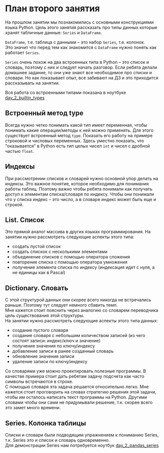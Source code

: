 # План второго занятия

На прошлом занятии мы познакомились с основными конструкциями языка Python. 
Цель этого занятия рассказать про типы данных которые хранят табличные данные: `Series` и `DataFrame`.

`DataFrame`, т.е. таблица с данными – это набор `Series`, т.е. колонок.  
Это значит что перед тем как знакомится с `DataFrame` нужно понять как работает `Series`.

`Series` очень похож на два встроенных типа в Python – это список и словарь, поэтому с них и следует начать разговор. 
Если ребята делали домашнее задание, то они уже знают все необходимое про списки и словари. Но как показывает опыт, все забивают на ДЗ и это приходится рассказывать на занятии.

Вся работа со встроенными типами показана в ноутбуке [day_2_builtin_types](https://github.com/rzaitov/earth_spbu/blob/main/day_2_builtin_types.ipynb)

## Встроенный метод type

Всегда нужно четко понимать какой тип имеет переменная, чтобы понимать какие операции/методы к ней можно применять. 
Для этого существует встроенный метод `type`. Показать его работу на примере строковой и числовых переменных. 
Здесь уместно показать, что "оказывается" в Python есть тип целых чисел `int` и чисел с дробной частью `float`.

## Индексы

При рассмотрении списков и словарей нужно основной упор делать на индексы. Это важное понятие, которое необходимо для понимания работы таблиц.
Поэтому важно чтобы ребята понимали как получать доступ к элементам списка/словаря по индексу. 
Чтобы они понимали что у списка индекс – это число, а в словаре индекс может быть еще и строкой.

## List. Список

Это прямой аналог массива в других языках программирования. На занятии нужно рассмотреть следующие аспекты этого типа:
* создать пустой список
* создать спискок с несколькими элементами
* объединение списков с помощью оператора сложения
* повторение списка с помощью оператора умножения
* получение элемента списка по индексу (индексация идет с нуля, а не единицы как в Pascal)

## Dictionary. Словать

С этой структурой данных они скорее всего никогда не встречались раньше. Поэтому тут следует немного сбавить темп.  
Мне кажется стоит пояснить через аналогию со словарем переводчика цель существования этой структуры.  
На занятии нужно рассмотреть следующие аспекты этого типа данных:
* создание пустого словаря
* создание словаря с небольшим количеством записей (из чего состоят записи: индекс/ключ и значение)
* получение значения по ключу/индексу
* добавление записи в ранее созданный словарь
* обновление значения записи
* удаление записи по ключу/индексу

Со словарями уже можно проектировать полезные программы. В качестве примера стоит дать ребятам задачу подсчета как часто символы встречаются в строке.  
С помощью словаря эта задача решается относительно легко. Мне кажется стоит проговорить на словах стратегию решения этой задачи, чтобы им осталось написать текст программы на Python. Другими словами чтобы они сами не придумывали решение, т.к. скорее всего это замет много времени.

## Series. Колонка таблицы

Списки и словари были подводящим упражнением к пониманию Series, т.к. Series это и список и словарь одновременно.  
Для демонстрации Series нам потребуется ноутбук [day_2_pandas_series](http://localhost:8888/notebooks/day_2_pandas_series.ipynb)

